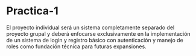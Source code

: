 # Practica-1
El proyecto individual será un sistema completamente separado del proyecto grupal y deberá enfocarse exclusivamente en la implementación de un sistema de login y registro básico con autenticación y manejo de roles como fundación técnica para futuras expansiones.
